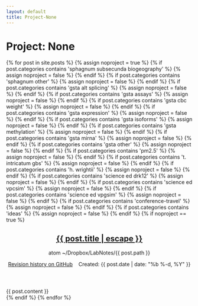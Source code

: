 ```yaml
---
layout: default
title: Project-None
---
```

<h1>Project: None</h1>
{% for post in site.posts %}
  {% assign noproject = true %}
  {% if post.categories contains 'sphagnum subsecunda biogeography' %}
    {% assign noproject = false %}
  {% endif %}
  {% if post.categories contains 'sphagnum other' %}
    {% assign noproject = false %}
  {% endif %}
  {% if post.categories contains 'gsta alt splicing' %}
    {% assign noproject = false %}
  {% endif %}
  {% if post.categories contains 'gsta assays' %}
    {% assign noproject = false %}
  {% endif %}
  {% if post.categories contains 'gsta cbc weight' %}
    {% assign noproject = false %}
  {% endif %}
  {% if post.categories contains 'gsta expression' %}
    {% assign noproject = false %}
  {% endif %}
  {% if post.categories contains 'gsta isoforms' %}
    {% assign noproject = false %}
  {% endif %}
  {% if post.categories contains 'gsta methylation' %}
    {% assign noproject = false %}
  {% endif %}
  {% if post.categories contains 'gsta mirna' %}
    {% assign noproject = false %}
  {% endif %}
  {% if post.categories contains 'gsta other' %}
    {% assign noproject = false %}
  {% endif %}
  {% if post.categories contains 'pm2.5' %}
    {% assign noproject = false %}
  {% endif %}
  {% if post.categories contains 't. intricatum gbs' %}
    {% assign noproject = false %}
  {% endif %}
  {% if post.categories contains 'h. wrightii' %}
    {% assign noproject = false %}
  {% endif %}
  {% if post.categories contains 'science ed drk12' %}
    {% assign noproject = false %}
  {% endif %}
  {% if post.categories contains 'science ed vpcsim' %}
    {% assign noproject = false %}
  {% endif %}
  {% if post.categories contains 'science ed vpgsim' %}
    {% assign noproject = false %}
  {% endif %}
  {% if post.categories contains 'conference-travel' %}
    {% assign noproject = false %}
  {% endif %}
  {% if post.categories contains 'ideas' %}
    {% assign noproject = false %}
  {% endif %}
  {% if noproject == true %}
  <article class="post" itemscope itemtype="http://schema.org/BlogPosting">
    <header class="post-header">
      <h1 class="post-title" itemprop="name headline">
        <a href="{{ post.url | prepend: site.baseurl }}">{{ post.title | escape }}</a>
      </h1>
      <p class="post-meta-path">atom ~/Dropbox/LabNotes/{{ post.path }}</p>
      <p class="post-meta"> <a href="{{ post.path | prepend: 'https://github.com/aduffy70/LabNotes/commits/master/' }}">Revision history on GitHub</a> &nbsp;&nbsp; Created: <time datetime="{{ post.date | date_to_xmlschema }}" itemprop="datePublished">{{ post.date | date: "%b %-d, %Y" }}</time></p>
    </header>
    <div class="post-content" itemprop="articleBody">
      {{ post.content }}
    </div>
  </article>
  {% endif %}
{% endfor %}

